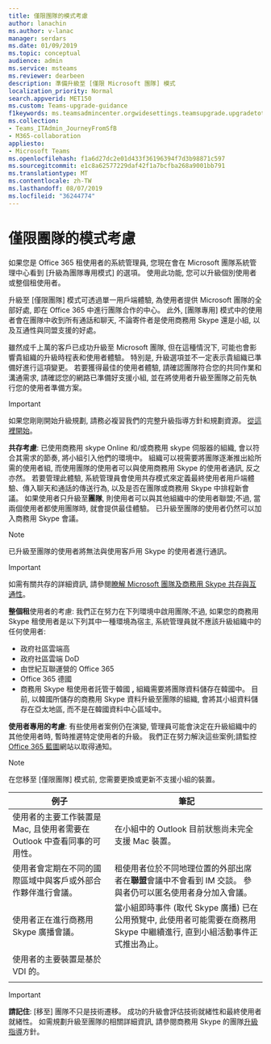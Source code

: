 ```yaml
---
title: 僅限團隊的模式考慮
author: lanachin
ms.author: v-lanac
manager: serdars
ms.date: 01/09/2019
ms.topic: conceptual
audience: admin
ms.service: msteams
ms.reviewer: dearbeen
description: 準備升級至 [僅限 Microsoft 團隊] 模式
localization_priority: Normal
search.appverid: MET150
ms.custom: Teams-upgrade-guidance
f1keywords: ms.teamsadmincenter.orgwidesettings.teamsupgrade.upgradetoteams
ms.collection:
- Teams_ITAdmin_JourneyFromSfB
- M365-collaboration
appliesto:
- Microsoft Teams
ms.openlocfilehash: f1a6d27dc2e01d433f36196394f7d3b98871c597
ms.sourcegitcommit: e1c8a62577229daf42f1a7bcfba268a9001bb791
ms.translationtype: MT
ms.contentlocale: zh-TW
ms.lasthandoff: 08/07/2019
ms.locfileid: "36244774"
---
```

# <a name="teams-only-mode-considerations"></a>僅限團隊的模式考慮

如果您是 Office 365 租使用者的系統管理員, 您現在會在 Microsoft 團隊系統管理中心看到 [升級為團隊專用模式] 的選項。 使用此功能, 您可以升級個別使用者或整個租使用者。  

升級至 [僅限團隊] 模式可透過單一用戶端體驗, 為使用者提供 Microsoft 團隊的全部好處, 即在 Office 365 中進行團隊合作的中心。 此外, [團隊專用] 模式中的使用者會在團隊中收到所有通話和聊天, 不論寄件者是使用商務用 Skype 還是小組, 以及互通性與同盟支援的好處。

雖然成千上萬的客戶已成功升級至 Microsoft 團隊, 但在這種情況下, 可能也會影響貴組織的升級時程表和使用者體驗。 特別是, 升級選項並不一定表示貴組織已準備好進行這項變更。 若要獲得最佳的使用者體驗, 請確認團隊符合您的共同作業和溝通需求, 請確認您的網路已準備好支援小組, 並在將使用者升級至團隊之前先執行您的使用者準備方案。 

> [!IMPORTANT]
> 如果您剛剛開始升級規劃, 請務必複習我們的完整升級指導方針和規劃資源。 [從這裡開始](upgrade-start-here.md)。 

**共存考慮**: 已使用商務用 skype Online 和/或商務用 skype 伺服器的組織, 會以符合其需求的節奏, 將小組引入他們的環境中。 組織可以視需要將團隊逐漸推出給所需的使用者組, 而使用團隊的使用者可以與使用商務用 Skype 的使用者通訊, 反之亦然。 若要管理此體驗, 系統管理員會使用共存模式來定義最終使用者用戶端體驗、傳入聊天和通話的傳送行為, 以及是否在團隊或商務用 Skype 中排程新會議。 如果使用者只升級至**團隊**, 則使用者可以與其他組織中的使用者聯盟;不過, 當兩個使用者都使用團隊時, 就會提供最佳體驗。 已升級至團隊的使用者仍然可以加入商務用 Skype 會議。 

> [!NOTE]
> 已升級至團隊的使用者將無法與使用客戶用 Skype 的使用者進行通訊。

> [!IMPORTANT]
> 如需有關共存的詳細資訊, 請參閱[瞭解 Microsoft 團隊及商務用 Skype 共存與互通性](teams-and-skypeforbusiness-coexistence-and-interoperability.md)。 

**整個租**使用者的考慮: 我們正在努力在下列環境中啟用團隊;不過, 如果您的商務用 Skype 租使用者是以下列其中一種環境為宿主, 系統管理員就不應該升級組織中的任何使用者:

 - 政府社區雲端高
 - 政府社區雲端 DoD
 - 由世紀互聯運營的 Office 365
 - Office 365 德國
 - 商務用 Skype 租使用者託管于韓國 **,** 組織需要將團隊資料儲存在韓國中。 目前, 以韓國所儲存的商務用 Skype 資料升級至團隊的組織, 會將其小組資料儲存在亞太地區, 而不是在韓國資料中心區域中。

**使用者專用的考慮**: 有些使用者案例仍在演變, 管理員可能會決定在升級組織中的其他使用者時, 暫時推遲特定使用者的升級。 我們正在努力解決這些案例;請監控[Office 365 藍圖](https://www.microsoft.com/en-us/microsoft-365/roadmap)網站以取得通知。

> [!NOTE]
> 在您移至 [僅限團隊] 模式前, 您需要更換或更新不支援小組的裝置。 

| 例子 | 筆記 |
|----------|-------|
|使用者的主要工作裝置是 Mac, 且使用者需要在 Outlook 中查看同事的可用性。 | 在小組中的 Outlook 目前狀態尚未完全支援 Mac 裝置。 |
| 使用者會定期在不同的國際區域中與客戶或外部合作夥伴進行會議。 | 租使用者位於不同地理位置的外部出席者在**聯盟**會議中不會看到 IM 交談。 參與者仍可以匿名使用者身分加入會議。 |
| 使用者正在進行商務用 Skype 廣播會議。 |  當小組即時事件 (取代 Skype 廣播) 已在公用預覽中, 此使用者可能需要在商務用 Skype 中繼續進行, 直到小組活動事件正式推出為止。
| 使用者的主要裝置是基於 VDI 的。 | |
|||

> [!IMPORTANT]
> **請記住**: [移至] 團隊不只是技術遷移。 成功的升級會評估技術就緒性和最終使用者就緒性。 如需規劃升級至團隊的相關詳細資訊, 請參閱商務用 Skype 的團隊[升級指導](upgrade-framework.md)方針。  
